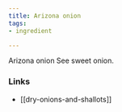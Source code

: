 ```yaml
---
title: Arizona onion
tags:
- ingredient

---
```

Arizona onion See sweet onion.

### Links

* [[dry-onions-and-shallots]]
